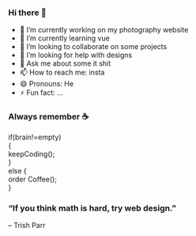 ### Hi there 👋

- 🔭 I’m currently working on my photography website
- 🌱 I’m currently learning vue
- 👯 I’m looking to collaborate on some projects
- 🤔 I’m looking for help with designs
- 💬 Ask me about some it shit
- 📫 How to reach me: insta
- 😄 Pronouns: He
- ⚡ Fun fact: ...

### Always remember ☕️

if(brain!=empty)<br />
{<br />
  keepCoding();<br />
}<br />
else {<br />
  order Coffee();<br />
}

### “If you think math is hard, try web design.”<br />
– Trish Parr


